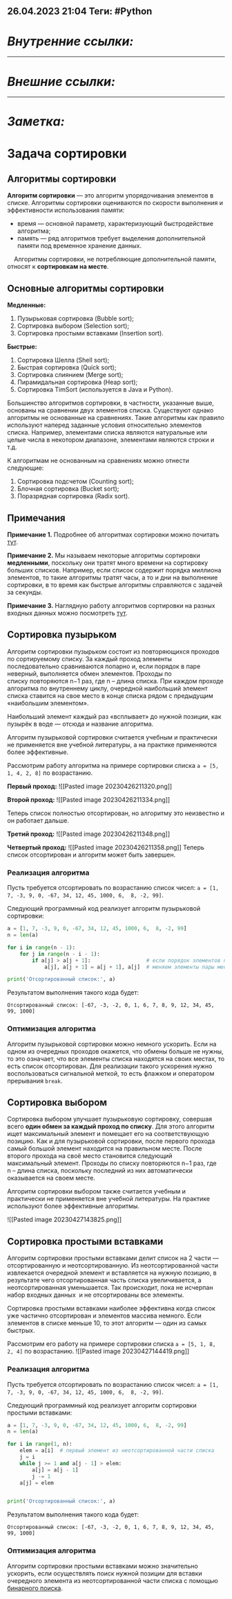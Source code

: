 26.04.2023    21:04
Теги: #Python 
---
# ***Внутренние ссылки:***

---
# ***Внешние ссылки:***

---
# ***Заметка:***

# Задача сортировки

## Алгоритмы сортировки

**Алгоритм сортировки** — это алгоритм упорядочивания элементов в списке. Алгоритмы сортировки оцениваются по скорости выполнения и эффективности использования памяти:

-   время — основной параметр, характеризующий быстродействие алгоритма;
-   память — ряд алгоритмов требует выделения дополнительной памяти под временное хранение данных.

    Алгоритмы сортировки, не потребляющие дополнительной памяти, относят к **сортировкам на месте**.

## Основные алгоритмы сортировки

**Медленные:**

1.  Пузырьковая сортировка (Bubble sort);
2.  Сортировка выбором (Selection sort);
3.  Сортировка простыми вставками (Insertion sort).

**Быстрые:**

1.  Сортировка Шелла (Shell sort);
2.  Быстрая сортировка (Quick sort);
3.  Сортировка слиянием (Merge sort);
4.  Пирамидальная сортировка (Heap sort);
5.  Сортировка TimSort (используется в Java и Python).

Большинство алгоритмов сортировки, в частности, указанные выше, основаны на сравнении двух элементов списка. Существуют однако алгоритмы не основанные на сравнениях. Такие алгоритмы как правило используют наперед заданные условия относительно элементов списка. Например, элементами списка являются натуральные или целые числа в некотором диапазоне, элементами являются строки и т.д.

К алгоритмам не основанным на сравнениях можно отнести следующие:

1.  Сортировка подсчетом (Counting sort);
2.  Блочная сортировка (Bucket sort);
3.  Поразрядная сортировка (Radix sort).


## Примечания

**Примечание 1.** Подробнее об алгоритмах сортировки можно почитать [тут](https://ru.wikipedia.org/wiki/%D0%90%D0%BB%D0%B3%D0%BE%D1%80%D0%B8%D1%82%D0%BC_%D1%81%D0%BE%D1%80%D1%82%D0%B8%D1%80%D0%BE%D0%B2%D0%BA%D0%B8).

**Примечание 2.** Мы называем некоторые алгоритмы сортировки **медленными**, поскольку они тратят много времени на сортировку больших списков. Например, если список содержит порядка миллиона элементов, то такие алгоритмы тратят часы, а то и дни на выполнение сортировки, в то время как быстрые алгоритмы справляются с задачей за секунды.

**Примечание 3.** Наглядную работу алгоритмов сортировки на разных входных данных можно посмотреть [тут](https://www.toptal.com/developers/sorting-algorithms).

## Сортировка пузырьком

Алгоритм сортировки пузырьком состоит из повторяющихся проходов по сортируемому списку. За каждый проход элементы последовательно сравниваются попарно и, если порядок в паре неверный, выполняется обмен элементов. Проходы по списку повторяются n−1 раз, где n – длина списка. При каждом проходе алгоритма по внутреннему циклу, очередной наибольший элемент списка ставится на свое место в конце списка рядом с предыдущим «наибольшим элементом».

Наибольший элемент каждый раз «всплывает» до нужной позиции, как пузырёк в воде — отсюда и название алгоритма.

Алгоритм пузырьковой сортировки считается учебным и практически не применяется вне учебной литературы, а на практике применяются более эффективные.

Рассмотрим работу алгоритма на примере сортировки списка `a = [5, 1, 4, 2, 8]` по возрастанию.

**Первый проход:**
![[Pasted image 20230426211320.png]]

**Второй проход:**
![[Pasted image 20230426211334.png]]

Теперь список полностью отсортирован, но алгоритму это неизвестно и он работает дальше.

**Третий проход:**
![[Pasted image 20230426211348.png]]

**Четвертый проход:**
![[Pasted image 20230426211358.png]]
Теперь список отсортирован и алгоритм может быть завершен.

### Реализация алгоритма

Пусть требуется отсортировать по возрастанию список чисел: `a = [1, 7, -3, 9, 0, -67, 34, 12, 45, 1000, 6,  8, -2, 99]`.

Следующий программный код реализует алгоритм пузырьковой сортировки:

```python
a = [1, 7, -3, 9, 0, -67, 34, 12, 45, 1000, 6,  8, -2, 99]
n = len(a)

for i in range(n - 1):
    for j in range(n - i - 1):
        if a[j] > a[j + 1]:                  # если порядок элементов пары неправильный
            a[j], a[j + 1] = a[j + 1], a[j]  # меняем элементы пары местами 

print('Отсортированный список:', a)
```

Результатом выполнения такого кода будет:

```no-highlight
Отсортированный список: [-67, -3, -2, 0, 1, 6, 7, 8, 9, 12, 34, 45, 99, 1000]
```

### Оптимизация алгоритма

Алгоритм пузырьковой сортировки можно немного ускорить. Если на одном из очередных проходов окажется, что обмены больше не нужны, то это означает, что все элементы списка находятся на своих местах, то есть список отсортирован. Для реализации такого ускорения нужно воспользоваться сигнальной меткой, то есть флажком и оператором прерывания `break`.

## Сортировка выбором

Сортировка выбором улучшает пузырьковую сортировку, совершая всего **один обмен за каждый проход по списку**. Для этого алгоритм ищет максимальный элемент и помещает его на соответствующую позицию. Как и для пузырьковой сортировки, после первого прохода самый большой элемент находится на правильном месте. После второго прохода на своё место становится следующий максимальный элемент. Проходы по списку повторяются n−1 раз, где n – длина списка, поскольку последний из них автоматически оказывается на своем месте.

Алгоритм сортировки выбором также считается учебным и практически не применяется вне учебной литературы. На практике используют более эффективные алгоритмы.

![[Pasted image 20230427143825.png]]
## Сортировка простыми вставками

Алгоритм сортировки простыми вставками делит список на 2 части — отсортированную и неотсортированную. Из неотсортированной части извлекается очередной элемент и вставляется на нужную позицию, в результате чего отсортированная часть списка увеличивается, а неотсортированная уменьшается. Так происходит, пока не исчерпан набор входных данных  и не отсортированы все элементы.

Сортировка простыми вставками наиболее эффективна когда список уже частично отсортирован и элементов массива немного. Если элементов в списке меньше 10, то этот алгоритм — один из самых быстрых.

Рассмотрим его работу на примере сортировки списка `a = [5, 1, 8, 2, 4]` по возрастанию.
![[Pasted image 20230427144419.png]]
### Реализация алгоритма

Пусть требуется отсортировать по возрастанию список чисел: `a = [1, 7, -3, 9, 0, -67, 34, 12, 45, 1000, 6,  8, -2, 99]`.

Следующий программный код реализует алгоритм сортировки простыми вставками:

```python
a = [1, 7, -3, 9, 0, -67, 34, 12, 45, 1000, 6,  8, -2, 99]
n = len(a)

for i in range(1, n): 
    elem = a[i]  # первый элемент из неотсортированной части списка
    j = i
    while j >= 1 and a[j - 1] > elem: 
        a[j] = a[j - 1]
        j -= 1
    a[j] = elem


print('Отсортированный список:', a)
```

Результатом выполнения такого кода будет:

```no-highlight
Отсортированный список: [-67, -3, -2, 0, 1, 6, 7, 8, 9, 12, 34, 45, 99, 1000]
```

### Оптимизация алгоритма

Алгоритм сортировки простыми вставками можно значительно ускорить, если осуществлять поиск нужной позиции для вставки очередного элемента из неотсортированной части списка с помощью [бинарного поиска](https://ru.wikipedia.org/wiki/%D0%94%D0%B2%D0%BE%D0%B8%D1%87%D0%BD%D1%8B%D0%B9_%D0%BF%D0%BE%D0%B8%D1%81%D0%BA).